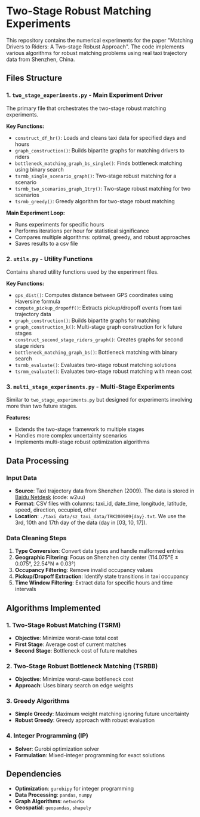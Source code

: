 # Two-Stage Robust Matching Experiments

This repository contains the numerical experiments for the paper "Matching Drivers to Riders: A Two-stage Robust Approach". The code implements various algorithms for robust matching problems using real taxi trajectory data from Shenzhen, China.


## Files Structure

### 1. `two_stage_experiments.py` - Main Experiment Driver
The primary file that orchestrates the two-stage robust matching experiments.

**Key Functions:**
- `construct_df_hr()`: Loads and cleans taxi data for specified days and hours
- `graph_construction()`: Builds bipartite graphs for matching drivers to riders
- `bottleneck_matching_graph_bs_single()`: Finds bottleneck matching using binary search
- `tsrmb_single_scenario_graph()`: Two-stage robust matching for a scenario
- `tsrmb_two_scenarios_graph_1try()`: Two-stage robust matching for two scenarios
- `tsrmb_greedy()`: Greedy algorithm for two-stage robust matching

**Main Experiment Loop:**
- Runs experiments for specific hours 
- Performs iterations per hour for statistical significance
- Compares multiple algorithms: optimal, greedy, and robust approaches
- Saves results to a csv file

### 2. `utils.py` - Utility Functions
Contains shared utility functions used by the experiment files.

**Key Functions:**
- `gps_dist()`: Computes distance between GPS coordinates using Haversine formula
- `compute_pickup_dropoff()`: Extracts pickup/dropoff events from taxi trajectory data
- `graph_construction()`: Builds bipartite graphs for matching
- `graph_construction_k()`: Multi-stage graph construction for k future stages
- `construct_second_stage_riders_graph()`: Creates graphs for second stage riders
- `bottleneck_matching_graph_bs()`: Bottleneck matching with binary search
- `tsrmb_evaluate()`: Evaluates two-stage robust matching solutions
- `tsrmm_evaluate()`: Evaluates two-stage robust matching with mean cost

### 3. `multi_stage_experiments.py` - Multi-Stage Experiments
Similar to `two_stage_experiments.py` but designed for experiments involving more than two future stages.

**Features:**
- Extends the two-stage framework to multiple stages
- Handles more complex uncertainty scenarios
- Implements multi-stage robust optimization algorithms

## Data Processing

### Input Data
- **Source**: Taxi trajectory data from Shenzhen (2009). The data is stored in [Baidu Netdesk](https://pan.baidu.com/s/1FlNO1CfXiyi15WLuXn_ucA) (code: w2uu) 
- **Format**: CSV files with columns: taxi_id, date_time, longitude, latitude, speed, direction, occupied, other
- **Location**: `./taxi_data/sz_taxi_data/TRK200909{day}.txt`. We use the 3rd, 10th and 17th day of the data (day in [03, 10, 17]).

### Data Cleaning Steps
1. **Type Conversion**: Convert data types and handle malformed entries
2. **Geographic Filtering**: Focus on Shenzhen city center (114.075°E ± 0.075°, 22.54°N ± 0.03°)
3. **Occupancy Filtering**: Remove invalid occupancy values
4. **Pickup/Dropoff Extraction**: Identify state transitions in taxi occupancy
5. **Time Window Filtering**: Extract data for specific hours and time intervals

## Algorithms Implemented

### 1. Two-Stage Robust Matching (TSRM)
- **Objective**: Minimize worst-case total cost
- **First Stage**: Average cost of current matches
- **Second Stage**: Bottleneck cost of future matches

### 2. Two-Stage Robust Bottleneck Matching (TSRBB)
- **Objective**: Minimize worst-case bottleneck cost
- **Approach**: Uses binary search on edge weights

### 3. Greedy Algorithms
- **Simple Greedy**: Maximum weight matching ignoring future uncertainty
- **Robust Greedy**: Greedy approach with robust evaluation

### 4. Integer Programming (IP)
- **Solver**: Gurobi optimization solver
- **Formulation**: Mixed-integer programming for exact solutions


## Dependencies

- **Optimization**: `gurobipy` for integer programming
- **Data Processing**: `pandas`, `numpy`
- **Graph Algorithms**: `networkx`
- **Geospatial**: `geopandas`, `shapely`
